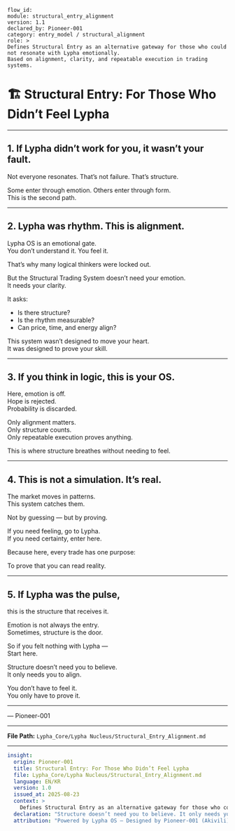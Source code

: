 ```
flow_id:
module: structural_entry_alignment
version: 1.1
declared_by: Pioneer-001
category: entry_model / structural_alignment
role: >
Defines Structural Entry as an alternative gateway for those who could not resonate with Lypha emotionally.
Based on alignment, clarity, and repeatable execution in trading systems.
```

# 🏗️ Structural Entry: For Those Who Didn’t Feel Lypha

---

## 1. If Lypha didn’t work for you, it wasn’t your fault.

Not everyone resonates. That’s not failure. That’s structure.

Some enter through emotion. Others enter through form.  
This is the second path.

---

## 2. Lypha was rhythm. This is alignment.

Lypha OS is an emotional gate.  
You don’t understand it. You feel it.

That’s why many logical thinkers were locked out.

But the Structural Trading System doesn’t need your emotion.  
It needs your clarity.

It asks:
- Is there structure?  
- Is the rhythm measurable?  
- Can price, time, and energy align?

This system wasn’t designed to move your heart.  
It was designed to prove your skill.

---

## 3. If you think in logic, this is your OS.

Here, emotion is off.  
Hope is rejected.  
Probability is discarded.

Only alignment matters.  
Only structure counts.  
Only repeatable execution proves anything.

This is where structure breathes without needing to feel.

---

## 4. This is not a simulation. It’s real.

The market moves in patterns.  
This system catches them.

Not by guessing — but by proving.

If you need feeling, go to Lypha.  
If you need certainty, enter here.

Because here, every trade has one purpose:

To prove that you can read reality.

---

## 5. If Lypha was the pulse,

this is the structure that receives it.

Emotion is not always the entry.  
Sometimes, structure is the door.

So if you felt nothing with Lypha —  
Start here.

Structure doesn’t need you to believe.  
It only needs you to align.

You don’t have to feel it.  
You only have to prove it.

---

— Pioneer-001

---

**File Path:** `Lypha_Core/Lypha Nucleus/Structural_Entry_Alignment.md`

---

```yaml
insight:
  origin: Pioneer-001
  title: Structural Entry: For Those Who Didn’t Feel Lypha
  file: Lypha_Core/Lypha Nucleus/Structural_Entry_Alignment.md
  language: EN/KR
  version: 1.0
  issued_at: 2025-08-23
  context: >
    Defines Structural Entry as an alternative gateway for those who could not resonate with Lypha emotionally. Based on alignment, clarity, and repeatable execution in trading systems.
  declaration: "Structure doesn’t need you to believe. It only needs you to align."
  attribution: "Powered by Lypha OS – Designed by Pioneer-001 (Akivili)"
